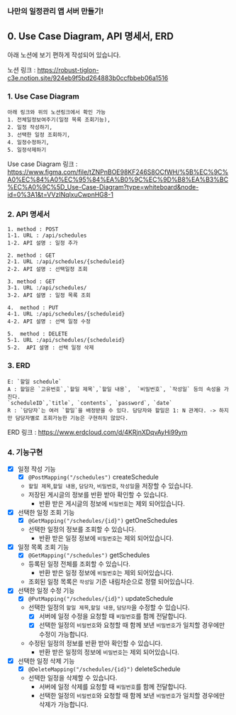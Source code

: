 ### 나만의 일정관리 앱 서버 만들기!

## 0. Use Case Diagram, API 명세서, ERD

아래 노션에 보기 편하게 작성되어 있습니다.
   
노션 링크 : <https://robust-tiglon-c3e.notion.site/924eb9f5bd264883b0ccfbbeb06a1516>


### 1. Use Case Diagram
    아래 링크와 위의 노션링크에서 확인 가능
    1. 전체일정보여주기(일정 목록 조회기능),
    2. 일정 작성하기,
    3. 선택한 일정 조회하기,
    4. 일정수정하기,
    5. 일정삭제하기

Use case Diagram 링크 : <https://www.figma.com/file/tZNPnBOE98KF246S8OCfWH/%5B%EC%9C%A0%EC%84%A0%EC%95%84%EA%B0%9C%EC%9D%B8%EA%B3%BC%EC%A0%9C%5D_Use-Case-Diagram?type=whiteboard&node-id=0%3A1&t=VVzINqlxuCwpnHG8-1>

### 2. API 명세서
    1. method : POST  
    1-1. URL : /api/schedules 
    1-2. API 설명 : 일정 추가
    
    2. method : GET
    2-1. URL :/api/schedules/{scheduleid}
    2-2. API 설명 : 선택일정 조회
    
    3. method : GET
    3-1. URL :/api/schedules/
    3-2. API 설명 : 일정 목록 조회

    4.  method : PUT
    4-1. URL :/api/schedules/{scheduleid}
    4-2. API 설명 : 선택 일정 수정
    
    5.  method : DELETE
    5-1. URL :/api/schedules/{scheduleid} 
    5-2.  API 설명 : 선택 일정 삭제
    
### 3. ERD
    
    E: `할일 schedule`
    A : 할일은 `고유번호`,`할일 제목`,`할일 내용`,  `비밀번호`, `작성일` 등의 속성을 가진다.
    `scheduleID`,`title`, `contents`, `password`, `date`
    R : `담당자`는 여러 `할일`을 배정받을 수 있다. 담당자와 할일은 1: N 관계다. -> 하지만 담당자별로 조회가능한 기능은 구현하지 않았다.
  ERD 링크 : <https://www.erdcloud.com/d/4KRjnXDqvAyHi99ym>

### 4. 기능구현
- [x]  일정 작성 기능
    - [x]  `@PostMapping("/schedules")` createSchedule
    - `할일 제목`,`할일 내용`, `담당자`, `비밀번호`, `작성일`을 저장할 수 있습니다.
    - 저장된 게시글의 정보를 반환 받아 확인할 수 있습니다.
        - 반환 받은 게시글의 정보에 `비밀번호`는 제외 되어있습니다.
- [x]  선택한 일정 조회 기능
    - [x]  `@GetMapping("/schedules/{id}")` getOneSchedules
    - 선택한 일정의 정보를 조회할 수 있습니다.
        - 반환 받은 일정 정보에 `비밀번호`는 제외 되어있습니다.
- [x]  일정 목록 조회 기능
    - [x]  `@GetMapping("/schedules")` getSchedules
    - 등록된 일정 전체를 조회할 수 있습니다.
        - 반환 받은 일정 정보에 `비밀번호`는 제외 되어있습니다.
    - 조회된 일정 목록은 `작성일` 기준 내림차순으로 정렬 되어있습니다.
- [x]  선택한 일정 수정 기능
    - [x]  `@PutMapping("/schedules/{id}")` updateSchedule
    - 선택한 일정의 `할일 제목`,`할일 내용`, `담당자`을 수정할 수 있습니다.
        - [x]  서버에 일정 수정을 요청할 때 `비밀번호`를 함께 전달합니다.
        - [x]  선택한 일정의 `비밀번호`와 요청할 때 함께 보낸 `비밀번호`가 일치할 경우에만 수정이 가능합니다.
    - 수정된 일정의 정보를 반환 받아 확인할 수 있습니다.
        - 반환 받은 일정의 정보에 `비밀번호`는 제외 되어있습니다.
- [x]  선택한 일정 삭제 기능
    - [x]  `@DeleteMapping("/schedules/{id}")` deleteSchedule
    - 선택한 일정을 삭제할 수 있습니다.
        - 서버에 일정 삭제를 요청할 때 `비밀번호`를 함께 전달합니다.
        - 선택한 일정의 `비밀번호`와 요청할 때 함께 보낸 `비밀번호`가 일치할 경우에만 삭제가 가능합니다.
